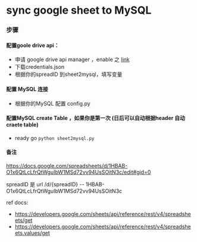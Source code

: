 # sync google sheet to MySQL

### 步骤

#### 配置goole drive api：
  - 申请 google drive api manager ，enable 之
    [link](https://developers.google.com/drive/api/v3/quickstart/python)
  - 下载credentials.json
  - 根据你的spreadID 到sheet2mysql，填写变量

#### 配置 MySQL 连接
  - 根据你的MySQL 配置 config.py

#### 配置MySQL create Table ，如果你是第一次 (日后可以自动根据header 自动craete table)
  - ready go `python sheet2mysql.py`

####  备注 
https://docs.google.com/spreadsheets/d/1HBAB-O1x6QtLcLfrQtWguIbW1MSd72vv94UsSOitN3c/edit#gid=0

spreadID 是 url /d/{spreadID} --  1HBAB-O1x6QtLcLfrQtWguIbW1MSd72vv94UsSOitN3c

ref docs: 
 - https://developers.google.com/sheets/api/reference/rest/v4/spreadsheets/get
 - https://developers.google.com/sheets/api/reference/rest/v4/spreadsheets.values/get
